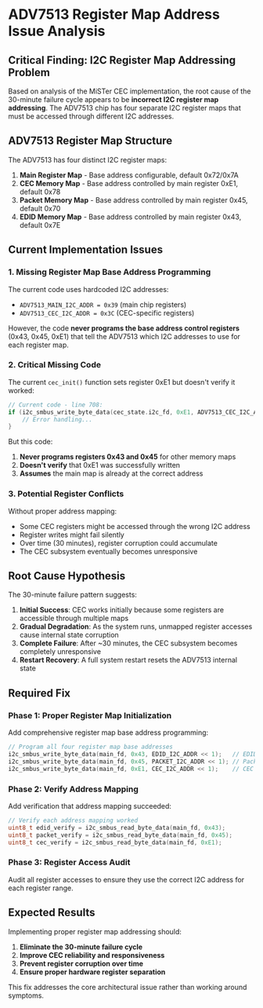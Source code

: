 # ADV7513 Register Map Address Issue Analysis

## Critical Finding: I2C Register Map Addressing Problem

Based on analysis of the MiSTer CEC implementation, the root cause of the 30-minute failure cycle appears to be **incorrect I2C register map addressing**. The ADV7513 chip has four separate I2C register maps that must be accessed through different I2C addresses.

## ADV7513 Register Map Structure

The ADV7513 has four distinct I2C register maps:

1. **Main Register Map** - Base address configurable, default 0x72/0x7A
2. **CEC Memory Map** - Base address controlled by main register 0xE1, default 0x78  
3. **Packet Memory Map** - Base address controlled by main register 0x45, default 0x70
4. **EDID Memory Map** - Base address controlled by main register 0x43, default 0x7E

## Current Implementation Issues

### 1. Missing Register Map Base Address Programming

The current code uses hardcoded I2C addresses:
- `ADV7513_MAIN_I2C_ADDR = 0x39` (main chip registers)
- `ADV7513_CEC_I2C_ADDR = 0x3C` (CEC-specific registers)

However, the code **never programs the base address control registers** (0x43, 0x45, 0xE1) that tell the ADV7513 which I2C addresses to use for each register map.

### 2. Critical Missing Code

The current `cec_init()` function sets register 0xE1 but doesn't verify it worked:

```cpp
// Current code - line 708:
if (i2c_smbus_write_byte_data(cec_state.i2c_fd, 0xE1, ADV7513_CEC_I2C_ADDR << 1) < 0) {
    // Error handling...
}
```

But this code:
1. **Never programs registers 0x43 and 0x45** for other memory maps
2. **Doesn't verify** that 0xE1 was successfully written
3. **Assumes** the main map is already at the correct address

### 3. Potential Register Conflicts

Without proper address mapping:
- Some CEC registers might be accessed through the wrong I2C address
- Register writes might fail silently 
- Over time (30 minutes), register corruption could accumulate
- The CEC subsystem eventually becomes unresponsive

## Root Cause Hypothesis

The 30-minute failure pattern suggests:

1. **Initial Success**: CEC works initially because some registers are accessible through multiple maps
2. **Gradual Degradation**: As the system runs, unmapped register accesses cause internal state corruption
3. **Complete Failure**: After ~30 minutes, the CEC subsystem becomes completely unresponsive
4. **Restart Recovery**: A full system restart resets the ADV7513 internal state

## Required Fix

### Phase 1: Proper Register Map Initialization

Add comprehensive register map base address programming:

```cpp
// Program all four register map base addresses
i2c_smbus_write_byte_data(main_fd, 0x43, EDID_I2C_ADDR << 1);   // EDID Memory
i2c_smbus_write_byte_data(main_fd, 0x45, PACKET_I2C_ADDR << 1); // Packet Memory  
i2c_smbus_write_byte_data(main_fd, 0xE1, CEC_I2C_ADDR << 1);    // CEC Memory
```

### Phase 2: Verify Address Mapping

Add verification that address mapping succeeded:

```cpp
// Verify each address mapping worked
uint8_t edid_verify = i2c_smbus_read_byte_data(main_fd, 0x43);
uint8_t packet_verify = i2c_smbus_read_byte_data(main_fd, 0x45);
uint8_t cec_verify = i2c_smbus_read_byte_data(main_fd, 0xE1);
```

### Phase 3: Register Access Audit

Audit all register accesses to ensure they use the correct I2C address for each register range.

## Expected Results

Implementing proper register map addressing should:
1. **Eliminate the 30-minute failure cycle**
2. **Improve CEC reliability and responsiveness**
3. **Prevent register corruption over time**
4. **Ensure proper hardware register separation**

This fix addresses the core architectural issue rather than working around symptoms.
